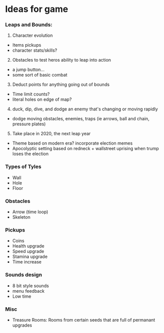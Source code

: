 # Ideas for game

### Leaps and Bounds:

1. Character evolution
  * Items pickups
  * character stats/skills?

2. Obstacles to test heros ability to leap into action
  * a jump button...
  * some sort of basic combat

3. Deduct points for anything going out of bounds
  * Time limit counts?
  * literal holes on edge of map?

4. duck, dip, dive, and dodge an enemy that's changing or moving rapidly
  * dodge moving obstacles, enemies, traps (ie arrows, ball and chain, pressure plates)

5. Take place in 2020, the next leap year
  * Theme based on modern era? incorporate election memes
  * Apocolyptic setting based on redneck + wallstreet uprising when trump loses the election


### Types of Tyles
* Wall
* Hole
* Floor

### Obstacles
* Arrow (time loop)
* Skeleton

### Pickups
* Coins
* Health upgrade
* Speed upgrade
* Stamina upgrade
* Time increase

### Sounds design
* 8 bit style sounds
* menu feedback
* Low time

### Misc
* Treasure Rooms:
   Rooms from certain seeds that are full of permanant upgrades


